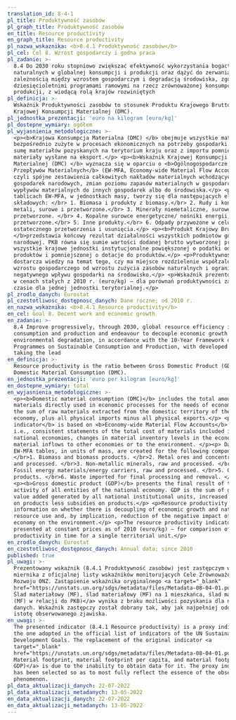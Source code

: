 ```yaml
---
translation_id: 8-4-1
pl_title: Produktywność zasobów
pl_graph_title: Produktywność zasobów
en_title: Resource productivity
en_graph_title: Resource productivity
pl_nazwa_wskaznika: <b>8.4.1 Produktywność zasobów</b>
pl_cel: Cel 8. Wzrost gospodarczy i godna praca
pl_zadanie: >-
  8.4 Do 2030 roku stopniowo zwiększać efektywność wykorzystania bogactw
  naturalnych w globalnej konsumpcji i produkcji oraz dążyć do zerwania z
  zależnością między wzrostem gospodarczym i degradacją środowiska, zgodnie z
  dziesięcioletnimi programami ramowymi na rzecz zrównoważonej konsumpcji i
  produkcji, z wiodącą rolą krajów rozwiniętych
pl_definicja: >-
  Wskaźnik Produktywności zasobów to stosunek Produktu Krajowego Brutto (PKB) do
  Krajowej Konsumpcji Materialnej (DMC).
pl_jednostka_prezentacji: 'euro na kilogram [euro/kg]'
pl_dostepne_wymiary: ogółem
pl_wyjasnienia_metodologiczne: >-
  <p><b>Krajowa Konsumpcja Materialna (DMC) </b> obejmuje wszystkie materiały
  bezpośrednio zużyte w procesach ekonomicznych na potrzeby gospodarki. Stanowi
  sumę materiałów pozyskanych na terytorium kraju oraz z importu pomniejszoną o
  materiały wysłane na eksport.</p> <p><b>Wskaźnik Krajowej Konsumpcji
  Materialnej (DMC) </b> wyznacza się w oparciu o <b>Ogólnogospodarcze Rachunki
  Przepływów Materialnych</b> (EW-MFA, Economy-wide Material Flow Accounts),
  czyli spójne zestawienia całkowitych nakładów materialnych wchodzących do
  gospodarek narodowych, zmian poziomu zapasów materialnych w gospodarce oraz
  wypływów materialnych do innych gospodarek albo do środowiska.</p> <p>Dane w
  tablicach EW-MFA, w jednostkach masy, tworzy się dla następujących elementów
  składowych: </br> 1. Biomasa i produkty z biomasy.</br> 2. Rudy i koncentraty
  metali, surowe i przetworzone.</br> 3. Minerały niemetaliczne, surowe i
  przetworzone. </br> 4. Kopalne surowce energetyczne/ nośniki energii, surowe i
  przetworzone.</br> 5. Inne produkty.</br> 6. Odpady przywożone w celu
  ostatecznego przetworzenia i usunięcia.</p> <p><b>Produkt Krajowy Brutto (PKB)
  </b>przedstawia końcowy rezultat działalności wszystkich podmiotów gospodarki
  narodowej. PKB równa się sumie wartości dodanej brutto wytworzonej przez
  wszystkie krajowe jednostki instytucjonalne powiększonej o podatki od
  produktów i pomniejszonej o dotacje do produktów.</p> <p>Produktywność zasobów
  dostarcza wiedzy na temat tego, czy ma miejsce rozdzielenie współzależności
  wzrostu gospodarczego od wzrostu zużycia zasobów naturalnych i ograniczanie
  negatywnego wpływu gospodarki na środowisko.</p> <p>Wskaźnik prezentowany jest
  w cenach stałych z 2010 r. (euro/kg) – dla porównań produktywności zasobów w
  czasie dla jednej jednostki terytorialnej.</p>
pl_zrodlo_danych: Eurostat
pl_czestotliwosc_dostępnosc_danych: Dane roczne; od 2010 r.
en_nazwa_wskaznika: <b>8.4.1 Resource productivity</b>
en_cel: Goal 8. Decent work and economic growth
en_zadanie: >-
  8.4 Improve progressively, through 2030, global resource efficiency in
  consumption and production and endeavour to decouple economic growth from
  environmental degradation, in accordance with the 10-Year Framework of
  Programmes on Sustainable Consumption and Production, with developed countries
  taking the lead
en_definicja: >-
  Resource productivity is the ratio between Gross Domestic Product (GDP) and
  Domestic Material Consumption (DMC).
en_jednostka_prezentacji: 'euro per kilogram [euro/kg]'
en_dostepne_wymiary: total
en_wyjasnienia_metodologiczne: >-
  <p><b>Domestic material consumption (DMC)</b> includes the total amount of
  materials directly used in economic processes for the needs of economy. It is
  the sum of raw materials extracted from the domestic territory of the total
  economy, plus all physical imports minus all physical exports.</p> <p><b>DMC
  indicator</b> is based on <b>Economy-wide Material Flow Accounts</b> (EW-MFA),
  i.e., consistent statements of the total cost of materials included in
  national economies, changes in material inventory levels in the economy and
  material inflows to other economies or to the environment. </p><p> Data in
  EW-MFA tables, in units of mass, are created for the following components:
  </br>1. Biomass and biomass products. </br>2. Metal ores and concentrates, raw
  and processed. </br>3. Non-metallic minerals, raw and processed. </br>4.
  Fossil energy materials/energy carriers, raw and processed. </br>5. Other
  products. </br>6. Waste imported for final processing and removal. </p>
  <p><b>Gross domestic product (GDP)</b> presents the final result of the
  activity of all entities of the national economy. GDP is the sum of gross
  value added generated by all national institutional units, increased by taxes
  on products less subsidies on products.</p> <p>Resource productivity provides
  information on whether there is decoupling of economic growth and natural
  resource use and, by implication, reduction of the negative impact of the
  economy on the environment.</p> <p>The resource productivity indicator is
  presented at constant prices as of 2010 (euro/kg) – for comparison of resource
  productivity in time for a single territorial unit.</p>
en_zrodlo_danych: Eurostat
en_czestotliwosc_dostępnosc_danych: Annual data; since 2010
published: true
pl_uwagi: >-
  Prezentowany wskaźnik (8.4.1 Produktywność zasobów) jest zastępczym wobec
  miernika z oficjalnej listy wskaźników monitorujących Cele Zrównoważonego
  Rozwoju ONZ. Zastąpienie wskaźnika oryginalnego <a target="_blank"
  href="https://unstats.un.org/sdgs/metadata/files/Metadata-08-04-01.pdf">(8.4.1
  Ślad materiałowy (MF), ślad materiałowy (MF) na 1 mieszkańca, ślad materiałowy
  (MF) w relacji do PKB)</a> wynika z braku możliwości pozyskania dla niego
  danych. Wskaźnik zastępczy został dobrany tak, aby jak najpełniej oddawał
  istotę obserwowanego zjawiska.
en_uwagi: >-
  The presented indicator (8.4.1 Resource productivity) is a proxy indicator to
  the one adopted in the official list of indicators of the UN Sustainable
  Development Goals. The replacement of the original indicator <a
  target="_blank"
  href="https://unstats.un.org/sdgs/metadata/files/Metadata-08-04-01.pdf">(8.4.1
  Material footprint, material footprint per capita, and material footprint per
  GDP)</a> is due to the inability to obtain data for it. The proxy indicator
  has been selected so as to most fully reflect the essence of the observed
  phenomenon.
pl_data_aktualizacji_danych: 22-07-2022
pl_data_aktualizacji_metadanych: 13-05-2022
en_data_aktualizacji_danych: 22-07-2022
en_data_aktualizacji_metadanych: 13-05-2022
---
```

